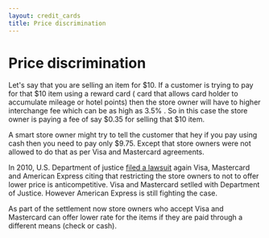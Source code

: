 ```yaml
---
layout: credit_cards
title: Price discrimination
---
```


# Price discrimination

Let's say that you are selling an item for $10. If a customer is trying to pay for that $10 item using a reward card ( card that allows card holder to accumulate mileage or hotel points) then the store owner will have to higher interchange fee which can be as high as 3.5% . So in this case the store owner is paying a fee of say $0.35 for selling that $10 item.

A smart store owner might try to tell the customer that hey if you pay using cash then you need to pay only $9.75. Except that store owners were not allowed to do that as per Visa and Mastercard agreements.

In 2010, U.S. Department of justice [filed a lawsuit](http://www.justice.gov/opa/pr/2010/October/10-at-1115.html) again Visa, Mastercard and American Express citing that restricting the store owners to not to offer lower price is anticompetitive. Visa and Mastercard setlled with Department of Justice. However American Express is still fighting the case.

As part of the settlement now store owners who accept Visa and Mastercard can offer lower rate for the items if they are paid through a different means (check or cash).


